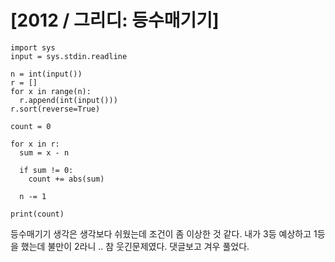 # [2012 / 그리디: 등수매기기]

```
import sys
input = sys.stdin.readline

n = int(input())
r = []
for x in range(n):
  r.append(int(input()))
r.sort(reverse=True)

count = 0

for x in r:
  sum = x - n

  if sum != 0:
    count += abs(sum)

  n -= 1

print(count)
```

등수매기기 생각은 생각보다 쉬웠는데 조건이 좀 이상한 것 같다. 내가 3등 예상하고 1등을 했는데 불만이 2라니 .. 참 웃긴문제였다. 댓글보고 겨우 풀었다.
